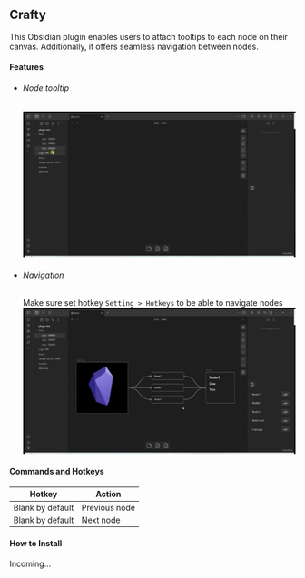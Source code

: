 ## Crafty

This Obsidian plugin enables users to attach tooltips to each node on their canvas. Additionally, it offers seamless navigation between nodes.

#### Features

-   ###### Node tooltip

    ![](/.github/media/crafty-toltip.gif)

-   ###### Navigation
    Make sure set hotkey `Setting > Hotkeys` to be able to navigate nodes
    ![](/.github/media/crafty-navigation.gif)

#### Commands and Hotkeys

| Hotkey           | Action        |
| ---------------- | ------------- |
| Blank by default | Previous node |
| Blank by default | Next node     |

#### How to Install

Incoming...
